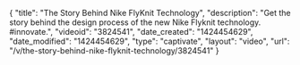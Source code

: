 {
    "title": "The Story Behind Nike FlyKnit Technology",
    "description": "Get the story behind the design process of the new Nike Flyknit technology. #innovate.",
    "videoid": "3824541",
    "date_created": "1424454629",
    "date_modified": "1424454629",
    "type": "captivate",
    "layout": "video",
    "url": "\/v\/the-story-behind-nike-flyknit-technology\/3824541"
}